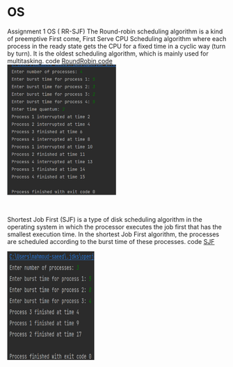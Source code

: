 # OS
Assignment 1 OS ( RR-SJF)
The Round-robin scheduling algorithm is a kind of preemptive First come, First Serve CPU Scheduling algorithm where each process in the ready state gets the CPU for a fixed time in a cyclic way (turn by turn). It is the oldest scheduling algorithm, which is mainly used for multitasking.
code <a href="https://github.com/m12saeed/OS/blob/main/R_R/src/RoundRobin.java">RoundRobin code</a>
</br>
<img src="https://github.com/m12saeed/OS/blob/main/Outputs/Round_Robin%20Output.png" height= "300" width="250">

</br>

Shortest Job First (SJF) is a type of disk scheduling algorithm in the operating system in which the processor executes the job first that has the smallest execution time. In the shortest Job First algorithm, the processes are scheduled according to the burst time of these processes.
code <a href="https://github.com/m12saeed/OS/blob/main/SJF/src/SJF/SJF.java"> SJF </a>

<img src="https://github.com/m12saeed/OS/blob/main/Outputs/SJF%20Output.png" height= "250" width="200">
